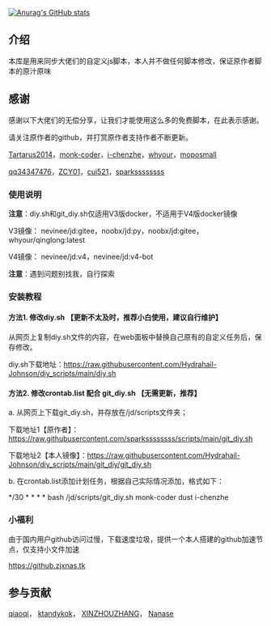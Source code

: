 [![Anurag's GitHub stats](https://github-readme-stats.vercel.app/api?username=Hydrahail-Johnson&show_icons=true)](https://github.com/anuraghazra/github-readme-stats)

## 介绍
本库是用来同步大佬们的自定义js脚本，本人并不做任何脚本修改，保证原作者脚本的原汁原味  

##  感谢

感谢以下大佬们的无偿分享，让我们才能使用这么多的免费脚本，在此表示感谢。

请关注原作者的github，并打赏原作者支持作者不断更新。

[Tartarus2014](https://github.com/Tartarus2014/)，[monk-coder](https://github.com/monk-coder/)，[i-chenzhe](https://github.com/monk-coder/dust/tree/dust/i-chenzhe/)，[whyour](https://github.com/whyour/)，[moposmall](https://github.com/moposmall/)

[qq34347476](https://github.com/qq34347476/)，[ZCY01](https://github.com/ZCY01/)，[cui521](https://github.com/cui521/)，[sparkssssssss](https://github.com/sparkssssssss/)

### 使用说明

**注意**：diy.sh和git_diy.sh仅适用V3版docker，不适用于V4版docker镜像  

V3镜像：
nevinee/jd:gitee，noobx/jd:py，noobx/jd:gitee，whyour/qinglong:latest  

V4镜像：
nevinee/jd:v4，nevinee/jd:v4-bot

**注意**：遇到问题别找我，自行探索

### 安装教程
#### 方法1. 修改diy.sh 【更新不太及时，推荐小白使用，建议自行维护】
从网页上复制diy.sh文件的内容，在web面板中替换自己原有的自定义任务后，保存修改。

diy.sh下载地址：https://raw.githubusercontent.com/Hydrahail-Johnson/diy_scripts/main/diy.sh

#### 方法2. 修改crontab.list 配合 git_diy.sh 【无需更新，推荐】
a. 从网页上下载git_diy.sh，并存放在/jd/scripts文件夹；

下载地址1【原作者】：https://raw.githubusercontent.com/sparkssssssss/scripts/main/git_diy.sh

下载地址2【本人镜像】：https://raw.githubusercontent.com/Hydrahail-Johnson/diy_scripts/main/git_diy/git_diy.sh 

b. 在crontab.list添加计划任务，根据自己实际情况添加，格式如下：

*/30 * * * *  bash /jd/scripts/git_diy.sh monk-coder dust i-chenzhe

### 小福利
由于国内用户github访问过慢，下载速度垃圾，提供一个本人搭建的github加速节点，仅支持小文件加速  

https://github.zjxnas.tk

## 参与贡献

[qiaoqi](https://github.com/qiao112)，
[ktandykok](https://github.com/ktandykok)，
[XINZHOUZHANG](https://github.com/XINZHOUZHANG)，
[Nanase](https://github.com/jsyzdej)
